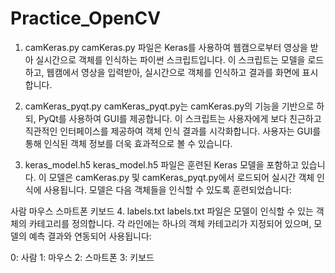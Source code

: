 # Practice_OpenCV
1. camKeras.py
camKeras.py 파일은 Keras를 사용하여 웹캠으로부터 영상을 받아 실시간으로 객체를 인식하는 파이썬 스크립트입니다. 이 스크립트는 모델을 로드하고, 웹캠에서 영상을 입력받아, 실시간으로 객체를 인식하고 결과를 화면에 표시합니다.

2. camKeras_pyqt.py
camKeras_pyqt.py는 camKeras.py의 기능을 기반으로 하되, PyQt를 사용하여 GUI를 제공합니다. 이 스크립트는 사용자에게 보다 친근하고 직관적인 인터페이스를 제공하여 객체 인식 결과를 시각화합니다. 사용자는 GUI를 통해 인식된 객체 정보를 더욱 효과적으로 볼 수 있습니다.

3. keras_model.h5
keras_model.h5 파일은 훈련된 Keras 모델을 포함하고 있습니다. 이 모델은 camKeras.py 및 camKeras_pyqt.py에서 로드되어 실시간 객체 인식에 사용됩니다. 모델은 다음 객체들을 인식할 수 있도록 훈련되었습니다:

사람
마우스
스마트폰
키보드
4. labels.txt
labels.txt 파일은 모델이 인식할 수 있는 객체의 카테고리를 정의합니다. 각 라인에는 하나의 객체 카테고리가 지정되어 있으며, 모델의 예측 결과와 연동되어 사용됩니다:

0: 사람
1: 마우스
2: 스마트폰
3: 키보드
